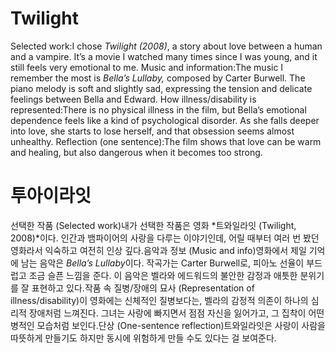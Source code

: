# Twilight

 Selected work:I chose *Twilight (2008)*, a story about love between a human and a vampire. It’s a movie I watched many times since I was young, and it still feels very emotional to me. Music and information:The music I remember the most is *Bella’s Lullaby,* composed by Carter Burwell. The piano melody is soft and slightly sad, expressing the tension and delicate feelings between Bella and Edward. How illness/disability is represented:There is no physical illness in the film, but Bella’s emotional dependence feels like a kind of psychological disorder. As she falls deeper into love, she starts to lose herself, and that obsession seems almost unhealthy. Reflection (one sentence):The film shows that love can be warm and healing, but also dangerous when it becomes too strong.
# 투아이라잇
선택한 작품 (Selected work)내가 선택한 작품은 영화 *트와일라잇 (Twilight, 2008)*이다. 인간과 뱀파이어의 사랑을 다루는 이야기인데, 어릴 때부터 여러 번 봤던 영화라서 익숙하고 여전히 인상 깊다.음악과 정보 (Music and info)영화에서 제일 기억에 남는 음악은 *Bella’s Lullaby*이다. 작곡가는 Carter Burwell로, 피아노 선율이 부드럽고 조금 슬픈 느낌을 준다. 이 음악은 벨라와 에드워드의 불안한 감정과 애틋한 분위기를 잘 표현하고 있다.작품 속 질병/장애의 묘사 (Representation of illness/disability)이 영화에는 신체적인 질병보다는, 벨라의 감정적 의존이 하나의 심리적 장애처럼 느껴진다. 그녀는 사랑에 빠지면서 점점 자신을 잃어가고, 그 집착이 어떤 병적인 모습처럼 보인다.단상 (One-sentence reflection)트와일라잇은 사랑이 사람을 따뜻하게 만들기도 하지만 동시에 위험하게 만들 수도 있다는 걸 보여준다.

